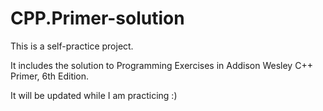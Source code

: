 # CPP.Primer-solution
This is a self-practice project.

It includes the solution to Programming Exercises in Addison Wesley C++ Primer, 6th Edition.

It will be updated while I am practicing :)

